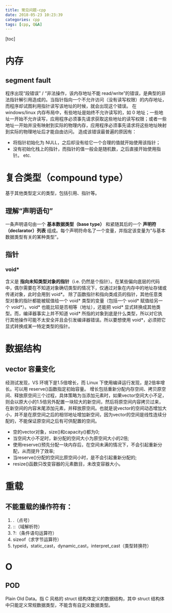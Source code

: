 ```yaml
---
title: 常见问题-cpp
date: 2018-05-23 10:23:39
categories: cpp
tags: [cpp, Q&A]
---
```

[toc]
# 内存

## segment fault
程序出现“段错误” / “非法操作，该内存地址不能 read/write”的错误，是典型的非法指针解引用造成的。当指针指向一个不允许访问（没有读写权限）的内存地址，而程序却试图利用指针读写该地址的时候，就会出现这个错误。
在 windows/linux 内存布局中，有些地址是始终不允许读写的，如 0 地址；一些地址一开始不允许读写，应用程序必须事先请求获取这些地址的读写权限；或者一些地址一开始并没有映射到实际的物理内存，应用程序必须事先请求将这些地址映射到实际的物理地址后才能自由访问。
造成该错误最普遍的原因有：
* 将指针初始化为 NULL，之后却没有给它一个合理的值就开始使用该指针；
* 没有初始化栈上的指针，而指针的值一般会是随机数，之后直接开始使用指针。
etc.

# 复合类型（compound type）
基于其他类型定义的类型，包括引用、指针等。

## 理解“声明语句”
一条声明语句由一个 **基本数据类型（base type）** 和紧随其后的一个 **声明符（declarator）列表** 组成。每个声明符命名了一个变量，并指定该变量为“与基本数据类型有关的某种类型”。

## 指针

### void*
含义是 **指向未知类型对象的指针**（i.e. 仍然是个指针）。在某些偏向底层的代码中，偶尔需要在不知道对象确切类型的情况下，仅通过对象在内存中的地址存储或传递对象，此时会用到 void*。
除了函数指针和指向类成员的指针，其他任意类型对象的指针都能被赋值给一个 void* 类型的变量（包括一个 void* 赋值给另一个 void*）。void* 也能比较是否相等（地址），还能把 void* 显式转换成其他类型。而，编译器事实上并不知道 void* 所指的对象到底是什么类型，所以对它执行其他操作可能不太安全并且会引发编译器错误。所以要想使用 void*，必须把它显式转换成某一特定类型的指针。


# 数据结构

## vector 容量变化
经测试发现，VS 环境下是1.5倍增长，而 Linux 下使用编译运行发现，是2倍率增长。可以用 reserve()函数指定初始容量。
增长包括重新分配内存空间、拷贝原空间、释放原空间三个过程，具体策略为当添加元素时，如果vector空间大小不足，则会以原大小的1.5倍另外配置一块较大的新空间，然后将原空间内容拷贝过来，在新空间的内容末尾添加元素，并释放原空间。也就是说vector的空间动态增加大小，并不是在原空间之后的相邻地址增加新空间，因为vector的空间是线性连续分配的，不能保证原空间之后有可供配置的空间。
* 空的vector对象，size()和capacity()都为0;
* 当空间大小不足时，新分配的空间大小为原空间大小的2倍;
* 使用reserve()预先分配一块内存后，在空间未满的情况下，不会引起重新分配，从而提升了效率;
* 当reserve()分配的空间比原空间小时，是不会引起重新分配的;
* resize()函数只改变容器的元素数目，未改变容器大小。

# 重载
## 不能重载的操作符有：
1. .（点号）
2. ::（域解析符）
3. ?:（条件语句运算符）
4. sizeof（求字节运算符）
5. typeid，static_cast，dynamic_cast，interpret_cast（类型转换符）

# O
## POD
Plain Old Data。指 C 风格的 struct 结构体定义的数据结构，其中 struct 结构体中只能定义常规数据类型，不能含有自定义数据类型。